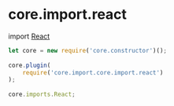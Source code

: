 # core.import.react

import <a href="https://reactjs.org/">React</a>

```js
let core = new require('core.constructor')();
 
core.plugin(
    require('core.import.core.import.react')
);
 
core.imports.React; 
```
